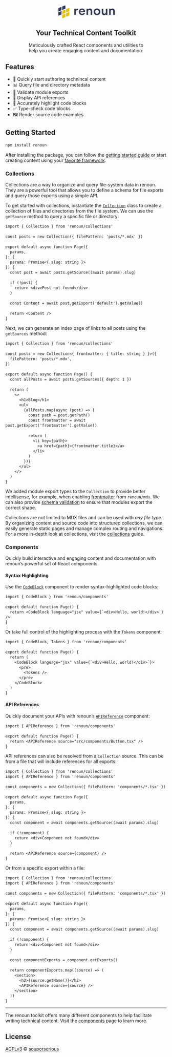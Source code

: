 <div align="center">
  <a href="https://renoun.dev">
    <picture>
      <source media="(prefers-color-scheme: dark)" srcset="/packages/renoun/images/logo-dark.png">
      <img src="/packages/renoun/images/logo-light.png" alt="renoun" width="180"/>
    </picture>
  </a>
  <h2>Your Technical Content Toolkit</h2>
  <p>
Meticulously crafted React components and utilities to<br/>help you create engaging content and documentation.
  </p>
</div>

## Features

- 📝 Quickly start authoring technincal content
- 📊 Query file and directory metadata
- 🛟 Validate module exports
- 📘 Display API references
- 🌈 Accurately highlight code blocks
- ✅ Type-check code blocks
- 🖼️ Render source code examples

## Getting Started

```bash
npm install renoun
```

After installing the package, you can follow the [getting started guide](https://www.renoun.dev/docs/getting-started) or start creating content using your [favorite framework](https://www.renoun.dev/guides).

### Collections

Collections are a way to organize and query file-system data in renoun. They are a powerful tool that allows you to define a schema for file exports and query those exports using a simple API.

To get started with collections, instantiate the [`Collection`](https://www.renoun.dev/collections#collection) class to create a collection of files and directories from the file system. We can use the `getSource` method to query a specific file or directory:

```tsx
import { Collection } from 'renoun/collections'

const posts = new Collection({ filePattern: 'posts/*.mdx' })

export default async function Page({
  params,
}: {
  params: Promise<{ slug: string }>
}) {
  const post = await posts.getSource((await params).slug)

  if (!post) {
    return <div>Post not found</div>
  }

  const Content = await post.getExport('default').getValue()

  return <Content />
}
```

Next, we can generate an index page of links to all posts using the `getSources` method:

```tsx
import { Collection } from 'renoun/collections'

const posts = new Collection<{ frontmatter: { title: string } }>({
  filePattern: 'posts/*.mdx',
})

export default async function Page() {
  const allPosts = await posts.getSources({ depth: 1 })

  return (
    <>
      <h1>Blog</h1>
      <ul>
        {allPosts.map(async (post) => {
          const path = post.getPath()
          const frontmatter = await post.getExport('frontmatter').getValue()

          return (
            <li key={path}>
              <a href={path}>{frontmatter.title}</a>
            </li>
          )
        })}
      </ul>
    </>
  )
}
```

We added module export types to the `Collection` to provide better intellisense, for example, when enabling [frontmatter](https://www.renoun.dev/guides/mdx#remark-frontmatter) from `renoun/mdx`. We can also provide [schema validation](https://www.renoun.dev/docs/getting-started#validating-exports) to ensure that modules export the correct shape.

Collections are not limited to MDX files and can be used with _any file type_. By organizing content and source code into structured collections, we can easily generate static pages and manage complex routing and navigations. For a more in-depth look at collections, visit the [collections](https://www.renoun.dev/collections) guide.

### Components

Quickly build interactive and engaging content and documentation with renoun’s powerful set of React components.

#### Syntax Highlighting

Use the [`CodeBlock`](https://www.renoun.dev/components/code-block) component to render syntax-highlighted code blocks:

```tsx
import { CodeBlock } from 'renoun/components'

export default function Page() {
  return <CodeBlock language="jsx" value={`<div>Hello, world!</div>`} />
}
```

Or take full control of the highlighting process with the `Tokens` component:

```tsx
import { CodeBlock, Tokens } from 'renoun/components'

export default function Page() {
  return (
    <CodeBlock language="jsx" value={`<div>Hello, world!</div>`}>
      <pre>
        <Tokens />
      </pre>
    </CodeBlock>
  )
}
```

#### API References

Quickly document your APIs with renoun’s [`APIReference`](https://www.renoun.dev/components/api-reference) component:

```tsx
import { APIReference } from 'renoun/components'

export default function Page() {
  return <APIReference source="src/components/Button.tsx" />
}
```

API references can also be resolved from a `Collection` source. This can be from a file that will include references for all exports:

```tsx
import { Collection } from 'renoun/collections'
import { APIReference } from 'renoun/components'

const components = new Collection({ filePattern: 'components/*.tsx' })

export default async function Page({
  params,
}: {
  params: Promise<{ slug: string }>
}) {
  const component = await components.getSource((await params).slug)

  if (!component) {
    return <div>Component not found</div>
  }

  return <APIReference source={component} />
}
```

Or from a specific export within a file:

```tsx
import { Collection } from 'renoun/collections'
import { APIReference } from 'renoun/components'

const components = new Collection({ filePattern: 'components/*.tsx' })

export default async function Page({
  params,
}: {
  params: Promise<{ slug: string }>
}) {
  const component = await components.getSource((await params).slug)

  if (!component) {
    return <div>Component not found</div>
  }

  const componentExports = component.getExports()

  return componentExports.map((source) => (
    <section>
      <h2>{source.getName()}</h2>
      <APIReference source={source} />
    </section>
  ))
}
```

---

The renoun toolkit offers many different components to help facilitate writing technical content. Visit the [components](https://www.renoun.dev/components) page to learn more.

## License

[AGPLv3](/LICENSE.md) © [souporserious](https://souporserious.com/)
